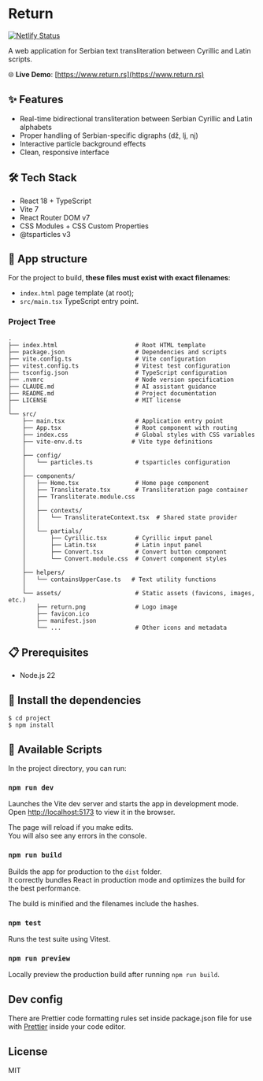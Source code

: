 # Return

[![Netlify Status](https://api.netlify.com/api/v1/badges/66bfde30-e830-4dd6-a39e-50998e0679d8/deploy-status)](https://app.netlify.com/sites/suspicious-roentgen-45df9b/deploys)

A web application for Serbian text transliteration between Cyrillic and Latin scripts.

🌐 **Live Demo**: [https://www.return.rs](https://www.return.rs)

## ✨ Features

- Real-time bidirectional transliteration between Serbian Cyrillic and Latin alphabets
- Proper handling of Serbian-specific digraphs (dž, lj, nj)
- Interactive particle background effects
- Clean, responsive interface

## 🛠️ Tech Stack

- React 18 + TypeScript
- Vite 7
- React Router DOM v7
- CSS Modules + CSS Custom Properties
- @tsparticles v3

## 🔲 App structure

For the project to build, **these files must exist with exact filenames**:

- `index.html` page template (at root);
- `src/main.tsx` TypeScript entry point.

### Project Tree

```
.
├── index.html                      # Root HTML template
├── package.json                    # Dependencies and scripts
├── vite.config.ts                  # Vite configuration
├── vitest.config.ts                # Vitest test configuration
├── tsconfig.json                   # TypeScript configuration
├── .nvmrc                          # Node version specification
├── CLAUDE.md                       # AI assistant guidance
├── README.md                       # Project documentation
├── LICENSE                         # MIT license
│
└── src/
    ├── main.tsx                    # Application entry point
    ├── App.tsx                     # Root component with routing
    ├── index.css                   # Global styles with CSS variables
    ├── vite-env.d.ts              # Vite type definitions
    │
    ├── config/
    │   └── particles.ts            # tsparticles configuration
    │
    ├── components/
    │   ├── Home.tsx                # Home page component
    │   ├── Transliterate.tsx       # Transliteration page container
    │   ├── Transliterate.module.css
    │   │
    │   ├── contexts/
    │   │   └── TransliterateContext.tsx  # Shared state provider
    │   │
    │   └── partials/
    │       ├── Cyrillic.tsx        # Cyrillic input panel
    │       ├── Latin.tsx           # Latin input panel
    │       ├── Convert.tsx         # Convert button component
    │       └── Convert.module.css  # Convert component styles
    │
    ├── helpers/
    │   └── containsUpperCase.ts   # Text utility functions
    │
    └── assets/                     # Static assets (favicons, images, etc.)
        ├── return.png              # Logo image
        ├── favicon.ico
        ├── manifest.json
        └── ...                     # Other icons and metadata
```

## 📋 Prerequisites

- Node.js 22

## 🚧 Install the dependencies

```
$ cd project
$ npm install
```

## 🚀 Available Scripts

In the project directory, you can run:

### `npm run dev`

Launches the Vite dev server and starts the app in development mode.<br>
Open [http://localhost:5173](http://localhost:5173) to view it in the browser.

The page will reload if you make edits.<br>
You will also see any errors in the console.

### `npm run build`

Builds the app for production to the `dist` folder.<br>
It correctly bundles React in production mode and optimizes the build for the best performance.

The build is minified and the filenames include the hashes.

### `npm test`

Runs the test suite using Vitest.

### `npm run preview`

Locally preview the production build after running `npm run build`.

## Dev config

There are Prettier code formatting rules set inside package.json file for use with [Prettier](https://prettier.io/) inside your code editor.

## License

MIT

